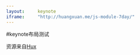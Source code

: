 ```yaml
---
layout:		keynote
iframe:     "http://huangxuan.me/js-module-7day/"
---
```

#keynote布局测试

资源来自[Hux](https://github.com/Huxpro/huxpro.github.io/blob/master/README.zh.md#keynote-layout)